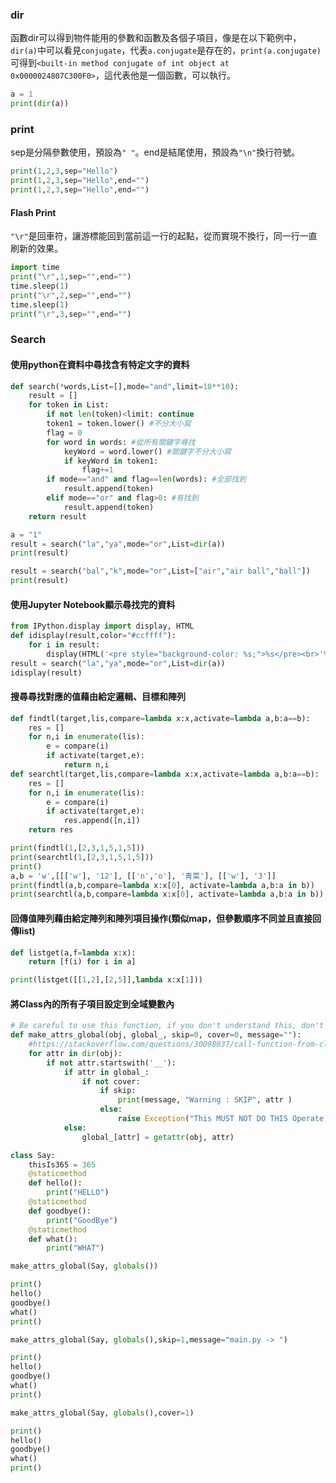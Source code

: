 ### dir
函數dir可以得到物件能用的參數和函數及各個子項目，像是在以下範例中，`dir(a)`中可以看見`conjugate`，代表`a.conjugate`是存在的，`print(a.conjugate)`可得到`<built-in method conjugate of int object at 0x0000024807C300F0>`，這代表他是一個函數，可以執行。
```python
a = 1
print(dir(a))
```

### print
sep是分隔參數使用，預設為```" "```。end是結尾使用，預設為```"\n"```換行符號。
```python
print(1,2,3,sep="Hello")
print(1,2,3,sep="Hello",end="")
print(1,2,3,sep="Hello",end="")
```

#### Flash Print
```"\r"```是回車符，讓游標能回到當前這一行的起點，從而實現不換行，同一行一直刷新的效果。
```python
import time
print("\r",1,sep="",end="")
time.sleep(1)
print("\r",2,sep="",end="")
time.sleep(1)
print("\r",3,sep="",end="")
```

### Search
#### 使用python在資料中尋找含有特定文字的資料
```python
def search(*words,List=[],mode="and",limit=10**10):
    result = []
    for token in List:
        if not len(token)<limit: continue
        token1 = token.lower() #不分大小寫
        flag = 0
        for word in words: #從所有關鍵字尋找
            keyWord = word.lower() #關鍵字不分大小寫
            if keyWord in token1: 
                flag+=1
        if mode=="and" and flag==len(words): #全部找到
            result.append(token)
        elif mode=="or" and flag>0: #有找到
            result.append(token)
    return result

a = "1"
result = search("la","ya",mode="or",List=dir(a))
print(result)

result = search("bal","k",mode="or",List=["air","air ball","ball"])
print(result)
```

#### 使用Jupyter Notebook顯示尋找完的資料
```python
from IPython.display import display, HTML
def idisplay(result,color="#ccffff"):
    for i in result:
        display(HTML('<pre style="background-color: %s;">%s</pre><br>'%(color,i.replace("<","&lt;").replace(">","&gt;"))))
result = search("la","ya",mode="or",List=dir(a))
idisplay(result)
```
#### 搜尋尋找對應的值藉由給定邏輯、目標和陣列
```python
def findtl(target,lis,compare=lambda x:x,activate=lambda a,b:a==b):
    res = []
    for n,i in enumerate(lis):
        e = compare(i)
        if activate(target,e):
            return n,i
def searchtl(target,lis,compare=lambda x:x,activate=lambda a,b:a==b):
    res = []
    for n,i in enumerate(lis):
        e = compare(i)
        if activate(target,e):
            res.append([n,i])
    return res

print(findtl(1,[2,3,1,5,1,5]))
print(searchtl(1,[2,3,1,5,1,5]))
print()
a,b = 'w',[[['w'], '12'], [['n','o'], '青菜'], [['w'], '3']]
print(findtl(a,b,compare=lambda x:x[0], activate=lambda a,b:a in b))
print(searchtl(a,b,compare=lambda x:x[0], activate=lambda a,b:a in b))
```
#### 回傳值陣列藉由給定陣列和陣列項目操作(類似map，但參數順序不同並且直接回傳list)
```python
def listget(a,f=lambda x:x):
    return [f(i) for i in a]

print(listget([[1,2],[2,5]],lambda x:x[1]))
```

#### 將Class內的所有子項目設定到全域變數內
```python
# Be careful to use this function, if you don't understand this, don't use this, only use import keyword.
def make_attrs_global(obj, global_, skip=0, cover=0, message=""):
    #https://stackoverflow.com/questions/30098037/call-function-from-class-without-declaring-name-object?rq=3
    for attr in dir(obj):
        if not attr.startswith('__'):
            if attr in global_:
                if not cover:
                    if skip:
                        print(message, "Warning : SKIP", attr )
                    else:
                        raise Exception("This MUST NOT DO THIS Operate, SET (CHILD NAME) to GLOBALS USING SAME NAME AS PARENT NAME" + " " + attr)
            else:
                global_[attr] = getattr(obj, attr)
```
```python
class Say:
    thisIs365 = 365
    @staticmethod
    def hello():
        print("HELLO")
    @staticmethod
    def goodbye():
        print("GoodBye")
    @staticmethod
    def what():
        print("WHAT")

make_attrs_global(Say, globals())

print()
hello()
goodbye()
what()
print()

make_attrs_global(Say, globals(),skip=1,message="main.py -> ")

print()
hello()
goodbye()
what()
print()

make_attrs_global(Say, globals(),cover=1)

print()
hello()
goodbye()
what()
print()
```
